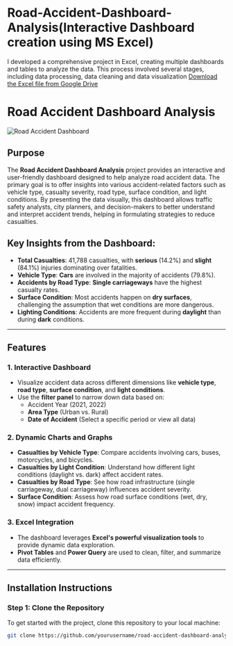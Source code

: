 # Road-Accident-Dashboard-Analysis(Interactive Dashboard creation using MS Excel)
I developed a comprehensive project in Excel, creating multiple dashboards and tables to analyze the data. This process involved several stages, including data processing, data cleaning and data visualization
[Download the Excel file from Google Drive](https://docs.google.com/spreadsheets/d/1LndDpHtaXU51DVV6XdJLQxnGa8idUa-i/edit?usp=sharing&ouid=118220627709812641957&rtpof=true&sd=true)
# Road Accident Dashboard Analysis

![Road Accident Dashboard]([path/to/dashboard_image.png](https://github.com/InsightsByJoe/Road-Accident-Dashboard-Analysis/blob/main/Screenshot%202024-09-21%20141911.png))

## Purpose

The **Road Accident Dashboard Analysis** project provides an interactive and user-friendly dashboard designed to help analyze road accident data. The primary goal is to offer insights into various accident-related factors such as vehicle type, casualty severity, road type, surface condition, and light conditions. By presenting the data visually, this dashboard allows traffic safety analysts, city planners, and decision-makers to better understand and interpret accident trends, helping in formulating strategies to reduce casualties.

## Key Insights from the Dashboard:
- **Total Casualties**: 41,788 casualties, with **serious** (14.2%) and **slight** (84.1%) injuries dominating over fatalities.
- **Vehicle Type**: **Cars** are involved in the majority of accidents (79.8%).
- **Accidents by Road Type**: **Single carriageways** have the highest casualty rates.
- **Surface Condition**: Most accidents happen on **dry surfaces**, challenging the assumption that wet conditions are more dangerous.
- **Lighting Conditions**: Accidents are more frequent during **daylight** than during **dark** conditions.

---

## Features

### 1. **Interactive Dashboard**
- Visualize accident data across different dimensions like **vehicle type**, **road type**, **surface condition**, and **light conditions**.
- Use the **filter panel** to narrow down data based on:
  - Accident Year (2021, 2022)
  - **Area Type** (Urban vs. Rural)
  - **Date of Accident** (Select a specific period or view all data)

### 2. **Dynamic Charts and Graphs**
- **Casualties by Vehicle Type**: Compare accidents involving cars, buses, motorcycles, and bicycles.
- **Casualties by Light Condition**: Understand how different light conditions (daylight vs. dark) affect accident rates.
- **Casualties by Road Type**: See how road infrastructure (single carriageway, dual carriageway) influences accident severity.
- **Surface Condition**: Assess how road surface conditions (wet, dry, snow) impact accident frequency.

### 3. **Excel Integration**
- The dashboard leverages **Excel's powerful visualization tools** to provide dynamic data exploration.
- **Pivot Tables** and **Power Query** are used to clean, filter, and summarize data efficiently.
  
---

## Installation Instructions

### Step 1: Clone the Repository
To get started with the project, clone this repository to your local machine:

```bash
git clone https://github.com/yourusername/road-accident-dashboard-analysis.git
